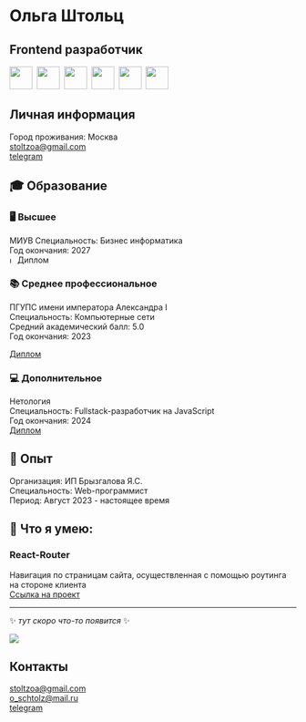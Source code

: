 # Ольга Штольц
## Frontend разработчик
<img src="https://cdn.jsdelivr.net/gh/devicons/devicon/icons/css3/css3-original.svg" width="40" height="40"/>&nbsp;
<img src="https://cdn.jsdelivr.net/gh/devicons/devicon/icons/html5/html5-original.svg" width="40" height="40"/>&nbsp;
<img src="https://cdn.jsdelivr.net/gh/devicons/devicon/icons/javascript/javascript-original.svg" width="40" height="40"/>&nbsp;
<img src="https://cdn.jsdelivr.net/gh/devicons/devicon/icons/react/react-original.svg" width="40" height="40"/>&nbsp;
<img src="https://cdn.jsdelivr.net/gh/devicons/devicon/icons/typescript/typescript-original.svg" width="40" height="40"/>&nbsp;
<img src="https://cdn.jsdelivr.net/gh/devicons/devicon/icons/nodejs/nodejs-original.svg" width="40" height="40"/>
## Личная информация
Город проживания: Москва  
stoltzoa@gmail.com  
[telegram](https://t.me/stoltzoa)
## :mortar_board: Образование

### :desktop_computer: Высшее
МИУВ
Специальность: Бизнес информатика  
Год окончания: 2027  
<img src="https://media.giphy.com/media/3o7bu3XilJ5BOiSGic/giphy.gif" alt="loading" width="10" height="10">&nbsp;Диплом  

### :books: Среднее профессиональное
ПГУПС имени императора Александра I  
Специальность: Компьютерные сети  
Средний академический балл: 5.0    
Год окончания: 2023  
<!--<img src="https://media.giphy.com/media/3o7bu3XilJ5BOiSGic/giphy.gif" alt="loading" width="10" height="10">&nbsp;Диплом  -->
[Диплом](https://github.com/AveMrk/AveMrk/blob/main/documents/README.md)

### :computer: Дополнительное  
Нетология  
Специальность: Fullstack-разработчик на JavaScript  
Год окончания: 2024   
[Диплом](https://github.com/AveMrk/AveMrk/blob/main/documents/diploma_course.png)

 ## :briefcase: Опыт 
Организация: ИП Брызгалова Я.С.  
Специальность: Web-программист  
Период: Август 2023 - настоящее время  
## :pencil: Что я умею:
### React-Router
Навигация по страницам сайта, осуществленная с помощью роутинга на стороне клиента    
[Ссылка на проект](https://github.com/AveMrk/router_menu/blob/main/README.md)    

---

:sparkles: *тут скоро что-то появится* :sparkles:  
    
<img src="https://media.giphy.com/media/l3nWhI38IWDofyDrW/giphy.gif" float="left"/>  
    
## Контакты
stoltzoa@gmail.com  
o_schtolz@mail.ru  
[telegram](https://t.me/stoltzoa)

<!--
### Проект 1

```
> описание проектаописание проектаописание проектаописание проектаописание проектаописание проектаописание проекта

```

[ссылка](https://doka.guide) на задеплоенный проект
[ссылка](https://doka.guide) на репозиторий
### Проект 2

```
> описание проектаописание проектаописание проектаописание проектаописание проектаописание проектаописание проекта

```

[ссылка](https://doka.guide) на задеплоенный проект
[ссылка](https://doka.guide) на репозиторий
### Проект 3


```
> описание проектаописание проектаописание проектаописание проектаописание проектаописание проектаописание проекта

```

[ссылка](https://doka.guide) на задеплоенный проект
[ссылка](https://doka.guide) на репозиторий
### Проект 4

```

> описание проектаописание проектаописание проектаописание проектаописание проектаописание проектаописание проекта

```

[ссылка](https://doka.guide) на задеплоенный проект
[ссылка](https://doka.guide) на репозиторий
-->
